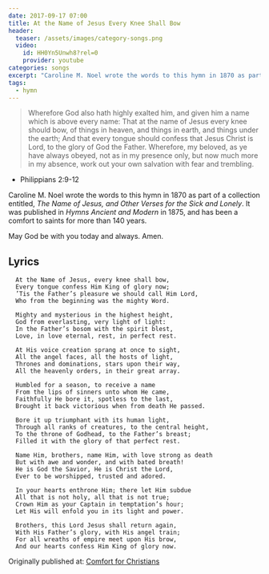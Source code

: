 ```yaml
---
date: 2017-09-17 07:00 
title: At the Name of Jesus Every Knee Shall Bow 
header:
  teaser: /assets/images/category-songs.png
  video:
    id: HH0Yn5Unwh8?rel=0
    provider: youtube
categories: songs
excerpt: "Car­o­line M. No­el wrote the words to this hymn in 1870 as part of a collection entitled, The Name of Je­sus, and Other Vers­es for the Sick and Lone­ly.  It was published in Hymns Ancient and Modern in 1875, and has been a comfort to saints for more than 140 years."
tags:
  - hymn
---
```


> Wherefore God also hath highly exalted him, and given him a name which is above every name:
That at the name of Jesus every knee should bow, of things in heaven, and things in earth, and things under the earth;
And that every tongue should confess that Jesus Christ is Lord, to the glory of God the Father.
Wherefore, my beloved, as ye have always obeyed, not as in my presence only, but now much more in my absence, work out your own salvation with fear and trembling.
- Philippians 2:9-12

Car­o­line M. No­el wrote the words to this hymn in 1870 as part of a collection entitled, *The Name of Je­sus, and Other Vers­es for the Sick and Lone­ly*.  It was published in *Hymns Ancient and Modern* in 1875, and has been a comfort to saints for more than 140 years.

May God be with you today and always.  Amen.

## Lyrics

```
  At the Name of Jesus, every knee shall bow,
  Every tongue confess Him King of glory now;
  ’Tis the Father’s pleasure we should call Him Lord,
  Who from the beginning was the mighty Word.
  
  Mighty and mysterious in the highest height,
  God from everlasting, very light of light:
  In the Father’s bosom with the spirit blest,
  Love, in love eternal, rest, in perfect rest.
  
  At His voice creation sprang at once to sight,
  All the angel faces, all the hosts of light,
  Thrones and dominations, stars upon their way,
  All the heavenly orders, in their great array.
  
  Humbled for a season, to receive a name
  From the lips of sinners unto whom He came,
  Faithfully He bore it, spotless to the last,
  Brought it back victorious when from death He passed.
  
  Bore it up triumphant with its human light,
  Through all ranks of creatures, to the central height,
  To the throne of Godhead, to the Father’s breast;
  Filled it with the glory of that perfect rest.
  
  Name Him, brothers, name Him, with love strong as death
  But with awe and wonder, and with bated breath!
  He is God the Savior, He is Christ the Lord,
  Ever to be worshipped, trusted and adored.
  
  In your hearts enthrone Him; there let Him subdue
  All that is not holy, all that is not true;
  Crown Him as your Captain in temptation’s hour;
  Let His will enfold you in its light and power.
  
  Brothers, this Lord Jesus shall return again,
  With His Father’s glory, with His angel train;
  For all wreaths of empire meet upon His brow,
  And our hearts confess Him King of glory now.
```

<div>Originally published at: <a href='http://www.alecsatin.com/'>Comfort for Christians</a></div>
